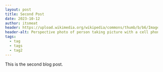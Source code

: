 ```yaml
---
layout: post
title: Second Post
date: 2023-10-12
author: itsmeat
header: https://upload.wikimedia.org/wikipedia/commons/thumb/b/b6/Image_created_with_a_mobile_phone.png/320px-Image_created_with_a_mobile_phone.png
header-alt: Perspective photo of person taking picture with a cell phone.
tags:
  - tag
  - tags
  - tag2
---
```

This is the second blog post.
